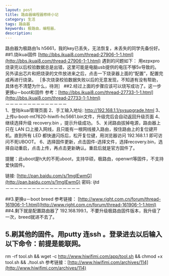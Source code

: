 ```yaml
---
layout: post
title: 路由器编程器修砖小记
category: 生活
tags: 路由器
keywords: 极路由，编程器，
description: 
---
```

路由器为极路由1s h5661，我的key已丢失，无法恢复，未丢失的同学先备份好。
##1.烧ikuai固件  [http://bbs.ikuai8.com/thread-27906-1-1.html](http://bbs.ikuai8.com/thread-27906-1-1.html)
遇到的问题如下：
用ezpxpro 烧录完以后校验数据总是出错，这里可能是电脑usb提供的电压不够5v导致的。
另外读出芯片和把烧录的文件放进来之后，点击一下烧录器上面的“配置”，配置完成再进行烧录。
［多次烧录校验数据失败以后的无意发现，不知道有没有帮助，具体也不清楚为什么，待测］
##2.经过上面的步骤应该可以烧写成功了。这一步更换u－boot和固件
参考：[http://bbs.ikuai8.com/thread-27733-1-1.html](http://bbs.ikuai8.com/thread-27733-1-1.html)
</br>－－－－－－－－－－－－－－</br>
1、登陆ikuai管理页面
2、手工输入地址: http://192.168.1.1/sysupgrade.html
3、上传u-boot-mt7620-hiwifi-hc5661.bin文件，升级完后会自动返回升级页面
4、继续选择升级 recovery.bin ，提示升级成功。
5、关闭路由拔掉电源，路由器上只在 LAN 口上接入网线，且只能有一根网线接入路由，按住路由上的复位键开机。直到所有 LED 都快速闪烁后，松开复位键，用浏览器访问 192.168.1.1 即可访问不死UBOOT。
6、选择固件更新，点击固件-选择文件，选择recovery.bin，选择自动重启，点击上传，再点击更新确认。重启后就是官方固件了。




提醒：此uboot是h大的不死uboot，支持华硕，极路由，openwrt等固件，不支持爱快固件。

链接: [http://pan.baidu.com/s/1mgIEwmG](http://pan.baidu.com/s/1mgIEwmG) 密码: ijtd
</br>－－－－－－－－－－－－－－－－－</br>

##3.更换u－boot breed 参考链接： [http://www.right.com.cn/forum/thread-161906-1-1.html](http://www.right.com.cn/forum/thread-161906-1-1.html)
##4.剩下就是配置路由器了 192.168.199.1，不要升级极路由固件版本，我升级了一次，breed就进不去了。
## 5.刷其他的固件。用putty 连ssh 。登录进去以后输入以下命令：前提是能联网。
rm -rf tool.sh && wget -c http://www.hiwifimi.com/app/tool.sh && chmod +x tool.sh && ./tool.sh 
参考链接：[http://www.hiwifimi.com/archives/114](http://www.hiwifimi.com/archives/114)
